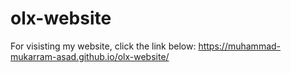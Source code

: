 # olx-website
For visisting my website, click the link below:
https://muhammad-mukarram-asad.github.io/olx-website/
